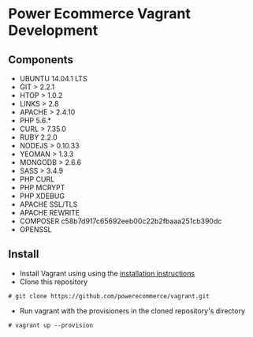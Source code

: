# Power Ecommerce Vagrant Development

## Components
* UBUNTU 14.04.1 LTS
* GIT > 2.2.1
* HTOP > 1.0.2
* LINKS > 2.8
* APACHE > 2.4.10
* PHP 5.6.*
* CURL > 7.35.0
* RUBY 2.2.0
* NODEJS > 0.10.33
* YEOMAN > 1.3.3
* MONGODB > 2.6.6
* SASS > 3.4.9
* PHP CURL
* PHP MCRYPT
* PHP XDEBUG
* APACHE SSL/TLS
* APACHE REWRITE
* COMPOSER c58b7d917c65692eeb00c22b2fbaaa251cb390dc
* OPENSSL

## Install
* Install Vagrant using using the [installation instructions](http://docs.vagrantup.com/v2/installation/index.html)
* Clone this repository
```
# git clone https://github.com/powerecommerce/vagrant.git
```
* Run vagrant with the provisioners in the cloned repository's directory
```
# vagrant up --provision
```
